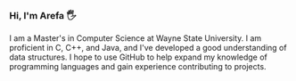 ### Hi, I'm Arefa 🖐

I am a Master's in Computer Science at Wayne State University. I am proficient in C, C++, and Java, and I've developed a good understanding of data structures. I hope to use GitHub to help expand my knowledge of programming languages and gain experience contributing to projects.





